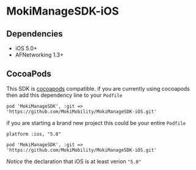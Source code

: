 MokiManageSDK-iOS
=================

Dependencies
------------

* iOS 5.0+
* AFNetworking 1.3+

CocoaPods
---------

This SDK is [cocoapods](http://cocoapods.org/) compatible. if you are currently using cocoapods then add this dependency line to your `Podfile`

```
pod 'MokiManageSDK', :git => 'https://github.com/MokiMobility/MokiManageSDK-iOS.git'
```

if you are starting a brand new project this could be your entire `Podfile`

```
platform :ios, "5.0"

pod 'MokiManageSDK', :git => 'https://github.com/MokiMobility/MokiManageSDK-iOS.git'
```

*Notice* the declaration that iOS is at least verion `"5.0"`
